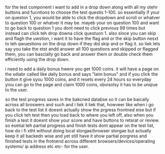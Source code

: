 
for the test component i want to add in a drop down along with all my otehr buttons and fucntions to choose the test questis 1-100. so essentially if your on queston 1, you would be able to click the dropdown and scroll or whatver to question 100 or whatver it may be. mayeb your on question 100 and want to go back to question 1 you dont need to click previous 99 times but instead can click teh drop downa click questuon 1. also since you can skip and flagh the uwstion, i want it to have the flag and or the skip button nesxt to teh qwuestions on the drop down if they did skip and or flag it. so liek lets say you take the etst andd answer all 100 questions and skipped or flagged them, you can bascially go back and answer them or double check them efficiently using the drop down.

i need to add a daily bonus hwere you get 1000 coins. it will have a page on the sdiabr called like daily bonus and says "laim bonus" and if you click the button it give syou 1000 coins, and it resets every 24 hours so everyday yiou can go to the page and claim 1000 coins, obvisolsy it has to be unqiue to the user.

so the test progress saves in the bakcned databse so it can be baically across all broswers and such and i liek it liek that, howveer like when i go back to the test list it doesnt actually show the prgress frontned eise but if you click teh test then you load back to where you left off, also when you finish a test it doesnt show your score and have buttons to retsrat or review. so esetial teh partial progress and finish tests dont appear on the test list, how do i fi xtht without doing local storgae/browser storgae but actually keep it all backedn wise and yet still have it show partial porgress and finished tests in the frotnend across different browsers/devices/operating systems/ ip address etc etc- for the user.
